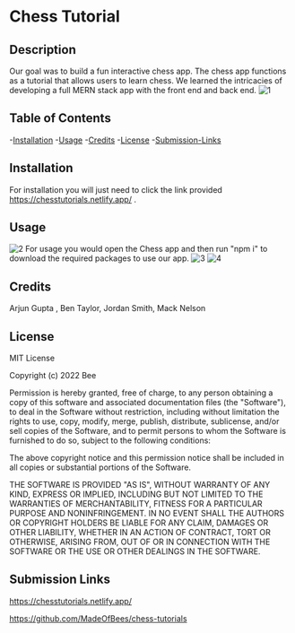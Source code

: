 # Chess Tutorial

## Description
Our goal was to build a fun interactive chess app. The chess app functions as a tutorial that allows users to learn chess. We learned the intricacies of developing a full MERN stack app with the front end and back end. 
![1](https://user-images.githubusercontent.com/9198297/205209501-8e7bb02a-9f5d-4290-a7b0-ffd0d9e7a80d.jpg)

## Table of Contents
-[Installation](#installation)
-[Usage](#usage)
-[Credits](#credits)
-[License](#license)
-[Submission-Links](#submission-links)

## Installation
For installation you will just need to click the link provided https://chesstutorials.netlify.app/ .
## Usage
![2](https://user-images.githubusercontent.com/9198297/205209510-9b4f5b83-dffd-46e9-9aef-510cff18e481.jpg)
For usage you would open the Chess app and then run "npm i" to download the required packages to use our app. 
![3](https://user-images.githubusercontent.com/9198297/205209514-4912bc0d-fdec-4aaf-8df4-24884e9f3f73.jpg)
![4](https://user-images.githubusercontent.com/9198297/205209534-faf687c2-f4cc-4744-87ad-a905e64c0eb4.jpg)

## Credits
Arjun Gupta , Ben Taylor, Jordan Smith, Mack Nelson

## License

MIT License

Copyright (c) 2022 Bee

Permission is hereby granted, free of charge, to any person obtaining a copy
of this software and associated documentation files (the "Software"), to deal
in the Software without restriction, including without limitation the rights
to use, copy, modify, merge, publish, distribute, sublicense, and/or sell
copies of the Software, and to permit persons to whom the Software is
furnished to do so, subject to the following conditions:

The above copyright notice and this permission notice shall be included in all
copies or substantial portions of the Software.

THE SOFTWARE IS PROVIDED "AS IS", WITHOUT WARRANTY OF ANY KIND, EXPRESS OR
IMPLIED, INCLUDING BUT NOT LIMITED TO THE WARRANTIES OF MERCHANTABILITY,
FITNESS FOR A PARTICULAR PURPOSE AND NONINFRINGEMENT. IN NO EVENT SHALL THE
AUTHORS OR COPYRIGHT HOLDERS BE LIABLE FOR ANY CLAIM, DAMAGES OR OTHER
LIABILITY, WHETHER IN AN ACTION OF CONTRACT, TORT OR OTHERWISE, ARISING FROM,
OUT OF OR IN CONNECTION WITH THE SOFTWARE OR THE USE OR OTHER DEALINGS IN THE
SOFTWARE.

## Submission Links
https://chesstutorials.netlify.app/

https://github.com/MadeOfBees/chess-tutorials



